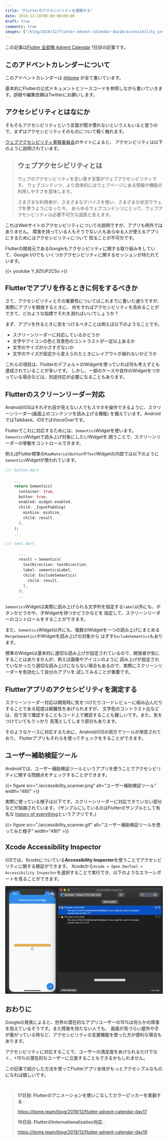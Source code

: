 ```yaml
---
title: "Flutterのアクセシビリティを理解する"
date: 2019-12-18T00:00:00+09:00
draft: true
comments: true
images: ["/blog/2019/12/flutter-advent-calendar-day18/accessibility_inspector.png"]
---
```


この記事は[Flutter 全部俺 Advent Calendar](https://adventar.org/calendars/4140) 1日目の記事です。


## このアドベントカレンダーについて
このアドベントカレンダーは [@itome](https://twitter.com/itometeam) が全て書いています。

基本的にFlutterの公式ドキュメントとソースコードを参照しながら書いていきます。誤植や編集依頼はTwitterにお願いします。

## アクセシビリティとはなにか
そもそもアクセシビリティという言葉が聞き慣れないという人もいると思うので、まずはアクセシビリティそのものについて軽く触れます。

[ウェブアクセシビリティ基盤委員会](https://waic.jp/knowledge/accessibility/)のサイトによると、
アクセシビリティは以下のように説明されています。

> ## ウェブアクセシビリティとは
>
> ウェブのアクセシビリティを言い表す言葉がウェブアクセシビリティです。
> ウェブコンテンツ、より具体的にはウェブページにある情報や機能の利用しやすさを意味します。
>
> さまざまな利用者が、さまざまなデバイスを使い、さまざまな状況でウェブを使うようになった今、
> あらゆるウェブコンテンツにとって、ウェブアクセシビリティは必要不可欠な品質と言えます。

これはWebサイトのアクセシビリティについての説明ですが、アプリも例外ではありません。
障害を持っている人もそうでない人もあらゆる人が使えるアプリにするためにはアクセシビリティについて
知ることが不可欠です。

Flutterの開発元であるGoogleもアクセシビリティに関する取り組みをしていて、Google I/Oでも
いくつかアクセシビリティに関するセッションが持たれています。

{{< youtube Y_8ZlUP2C5o >}}

## Flutterでアプリを作るときに何をするべきか

さて、アクセシビリティとその重要性についてはこれまでに書いた通りですが、実際にアプリを開発するときに、
何をすればアクセシビリティを高めることができて、どのような指標でそれを測ればいいでしょうか？

まず、アプリを作るときに気をつけるべきことは例えば以下のようなことです。

- スクリーンリーダーに対応しているかどうか
- 文字やアイコンの色と背景色のコントラストが一定以上あるか
- 文字のサイズが小さすぎないか
- 文字のサイズが設定から変えられたときにレイアウトが崩れないかどうか

これらの項目は、FlutterのデフォルトのWidgetを使っていれば何も考えずとも達成されていることが多いです。
しかし、一部のケースや自作のWidgetをつかっている場合などは、別途対応が必要になることもあります。

## Flutterのスクリーンリーダー対応
Android/iOSはそれぞれ目が見えない人でもスマホを操作できるように、スクリーンリーダー(画面上のコンテンツを読み上げる機能)
を備えています。AndroidではTalkback、iOSではVoiceOverです。

Flutterでこれに対応するためには、`Semantics`Widgetを使います。`Semantics`Widgetで読み上げ対象にしたいWidgetを
囲うことで、スクリーンリーダーの挙動をコントロールできます。

例えばFlutter標準の`RawMaterialButton`や`Text`Widgetの内部では以下のように`Semantics`Widgetが使われています。

```dart
/// button.dart
    
    ...
    return Semantics(
      container: true,
      button: true,
      enabled: widget.enabled,
      child: _InputPadding(
        minSize: minSize,
        child: result,
      ),
    );
    ...
```

```dart
/// text.dart 
      
      ...
      result = Semantics(
        textDirection: textDirection,
        label: semanticsLabel,
        child: ExcludeSemantics(
          child: result,
        ),
      );
      ...
```

`Semantics`Widgetは実際に読み上げられる文字列を指定する`label`以外にも、ボタンかどうかや、子Widgetを持つかどうかなどを
指定して、スクリーンリーダーのコントロールをすることができます。

また、`Semantics`Widget以外にも、複数のWidgetを一つの読み上げにまとめる`MergeSemantics`やWidgetを読み上げの対象から
はずす`ExcludeSemantics`もあります。

標準のWidgetは基本的に適切な読み上げが設定されているので、開発者が気にすることはありませんが、例えば画像やアイコンのように
読み上げが設定されていなかったり適切な読み上げにならない場合もあるので、実際にスクリーンリーダーを有効化して自分のアプリを
試してみることが重要です。

## Flutterアプリのアクセシビリティを測定する
スクリーンリーダー対応は開発時に気をつけたりコードレビューに組み込んだりすることである程度は網羅性をあげられますが、
文字色のコントラスト比などは、目で見て確認することもコード上で確認することも難しいです。また、気をつけていてもうっかり
見落としてしまう部分もあります。

そのようなケースに対応するために、Android/iOSの両方でツールが用意されており、
Flutterアプリもそれらを使ってチェックをすることができます。

## ユーザー補助検証ツール
Androidでは、ユーザー補助検証ツールというアプリを使うことでアクセシビリティに関する問題点をチェックすることができます。

{{< figure src="./accessibility_scanner.png" alt="ユーザー補助検証ツール" width="480" >}}

実際に使っている様子は以下です。スクリーンリーダーに対応できていない部分などが指摘されています。
(サンプルにしているのはFlutterのサンプルとして有名な
[history of everything](https://github.com/2d-inc/HistoryOfEverything)というアプリです。)

{{< figure src="./accessibility_scanner.gif" alt="ユーザー補助検証ツールを使ってみた様子" width="480" >}}

## Xcode Accessibility Inspector

iOSでは、Xcodeについている**Accessibility Inspector**を使うことでアクセシビリティに関する検証ができます。
Xcodeから`Xcode > Open DevTool > Accessibility Inspector`を選択することで実行でき、以下のようなエラーレポートを見ることができます。

![XcodeのAccessibility Inspector](./accessibility_inspector.png)

## おわりに
Googleの発表によると、世界の潜在的なアプリユーザーの15%は何らかの障害を抱えているそうです。また障害を持たない人でも、
画面が見づらい屋外や手が塞がっている時など、アクセシビリティの支援機能を使った方が便利な場合もあります。

アクセシビリティに対応することで、ユーザーの満足度をあげられるだけでなく、+15%の潜在的なユーザーに立直することもできるかもしれません。

この記事で紹介した方法を使ってFlutterアプリ全体がもっとアクセシブルなものになれば嬉しいです。

<br/>

> **17日目: Flutterのアニメーションを使いこなしてカラーピッカーを実装する** :
>
> https://itome.team/blog/2019/12/flutter-advent-calendar-day17
>
> **19日目: FlutterのInternationalization対応** :
>
> https://itome.team/blog/2019/12/flutter-advent-calendar-day19
